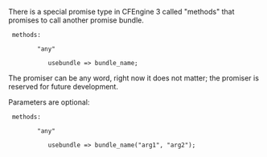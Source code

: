 There is a special promise type in CFEngine 3 called "methods" that promises to call another promise bundle.  

```cfengine3
 methods:

        "any"

           usebundle => bundle_name;
```


The promiser can be any word, right now it does not matter; the promiser is reserved for future development.

Parameters are optional:

```cfengine3
 methods:

        "any"

           usebundle => bundle_name("arg1", "arg2");
```
